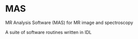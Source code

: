 # MAS
MR Analysis Software (MAS) for MR image and spectroscopy

A suite of software routines written in IDL

